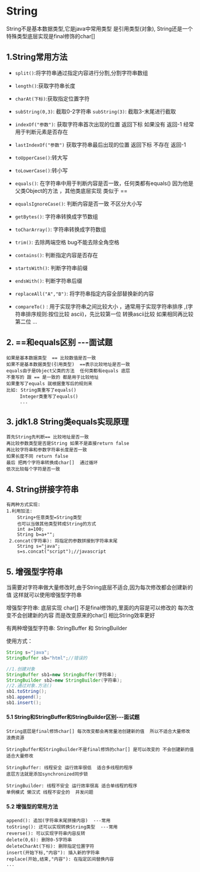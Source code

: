 # String

String不是基本数据类型,它是java中常用类型 是引用类型(对象), String还是一个特殊类型底层实现是final修饰的char[]

## 1.String常用方法

- `split()`:将字符串通过指定内容进行分割,分割字符串数组
- `length()`:获取字符串长度
- `charAt(下标)`:获取指定位置字符
- `subString(0,3)`: 截取0-2字符串 `subString(3)`: 截取3-末尾进行截取
- `indexOf("参数")`: 获取字符串首次出现的位置 返回下标
     如果没有 返回-1   经常用于判断元素是否存在 
- `lastIndexOf("参数")` 获取字符串最后出现的位置 返回下标  不存在 返回-1

- `toUpperCase()`:转大写
- `toLowerCase()`:转小写
- `equals()`: 在字符串中用于判断内容是否一致，任何类都有equals() 因为他是父类Object的方法 ，其他类底层实现 类似于 == 
- `equalsIgnoreCase()`: 判断内容是否一致 不区分大小写
- `getBytes()`: 字符串转换成字节数组
- `toCharArray()`: 字符串转换成字符数组
- `trim()`:   去除两端空格 bug不能去除全角空格 
- `contains()`: 判断指定内容是否存在
- `startsWith()`: 判断字符串前缀
- `endsWith()`:  判断字符串后缀
- `replaceAll("A","B")`: 将字符串指定内容全部替换新的内容
- `compareTo()` : 用于实现字符串之间比较大小 ，通常用于实现字符串排序 ,(字符串排序规则:按位比较 ascii)，先比较第一位 转换ascii比较 如果相同再比较第二位  ...

## 2. ==和equals区别  ---面试题

```
如果是基本数据类型  == 比较数值是否一致 
如果不是基本数据类型(引用类型)  ==表示比较地址是否一致
equals由于是Object父类的方法  任何类都有equals 底层
不重写的 跟 == 是一致的 都是用于比较地址
如果重写了equals 就根据重写后的规则来
比如: String类重写了equals() 
     Integer类重写了equals()
     ...
```

## 3. jdk1.8 String类equals实现原理

```
首先String先判断== 比较地址是否一致  
再比较参数类型是否是String 如果不是直接return false
再比较字符串和参数字符串长度是否一致 
如果长度不同 return false
最后 把两个字符串转换成char[]  通过循环
依次比较每个字符是否一致
```

## 4. String拼接字符串

```
有两种方式实现:
1.利用加法:
    String+任意类型=String类型
    也可以当做其他类型转成String的方式
    int a=100;
    String b=a+"";
 2.concat(字符串): 将指定的参数拼接到字符串末尾
    String s="java";
    s=s.concat("script");//javascript
```

## 5. 增强型字符串

当需要对字符串做大量修改时,由于String底层不适合,因为每次修改都会创建新的值  这样就可以使用增强型字符串

增强型字符串: 底层实现 char[]  不是final修饰的,里面的内容是可以修改的 每次改变不会创建新的内容 而是改变原来的char[]  相比String效率更好 

有两种增强型字符串: StringBuffer 和 StringBuilder

使用方式：

```java
String s="java";
StringBuffer sb="html";//错误的

//1.创建对象
StringBuffer sb1=new StringBuffer(字符串);
StringBuilder sb2=new StringBuilder(字符串);
//2.通过对象.方法()
sb1.toString();
sb1.append();
sb1.insert();
```

#### 5.1 String和StringBuffer和StringBuilder区别---面试题

```
String底层是final修饰char[] 每次改变都会再常量池创建新的值  所以不适合大量修改 浪费资源

StringBuffer和StringBuilder不是final修饰的char[] 是可以改变的 不会创建新的值  适合大量修改

StringBuffer: 线程安全 运行效率很低  适合多线程的程序
底层方法就是添加synchronized同步锁

StringBuilder: 线程不安全 运行效率很高 适合单线程的程序
单例模式 懒汉式 线程不安全的  并发问题
```

#### 5.2 增强型的常用方法

```
append(): 追加(字符串末尾拼接内容)  ---常用
toString(): 还可以实现转换String类型  ---常用 
reverse(): 可以实现字符串内容反转
delete(0,6): 删除0-5字符串
deleteCharAt(下标): 删除指定位置字符
insert(开始下标,"内容"): 插入新的字符串
replace(开始,结束,"内容"): 在指定区间替换内容
...
```

### 